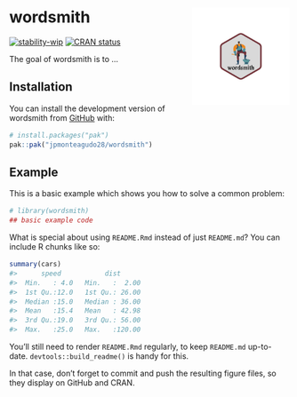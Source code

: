
<!-- README.md is generated from README.Rmd. Please edit that file -->

# wordsmith <img src="man/figures/logo.png" align="right" height="175" alt="wordsmith package" />

<!-- badges: start -->

[![stability-wip](https://img.shields.io/badge/stability-wip-lightgrey.svg)](https://github.com/mkenney/software-guides/blob/master/STABILITY-BADGES.md#work-in-progress)
[![CRAN
status](https://www.r-pkg.org/badges/version/wordsmith)](https://CRAN.R-project.org/package=wordsmith)

<!-- badges: end -->

The goal of wordsmith is to …

## Installation

You can install the development version of wordsmith from
[GitHub](https://github.com/) with:

``` r
# install.packages("pak")
pak::pak("jpmonteagudo28/wordsmith")
```

## Example

This is a basic example which shows you how to solve a common problem:

``` r
# library(wordsmith)
## basic example code
```

What is special about using `README.Rmd` instead of just `README.md`?
You can include R chunks like so:

``` r
summary(cars)
#>      speed           dist       
#>  Min.   : 4.0   Min.   :  2.00  
#>  1st Qu.:12.0   1st Qu.: 26.00  
#>  Median :15.0   Median : 36.00  
#>  Mean   :15.4   Mean   : 42.98  
#>  3rd Qu.:19.0   3rd Qu.: 56.00  
#>  Max.   :25.0   Max.   :120.00
```

You’ll still need to render `README.Rmd` regularly, to keep `README.md`
up-to-date. `devtools::build_readme()` is handy for this.

In that case, don’t forget to commit and push the resulting figure
files, so they display on GitHub and CRAN.
